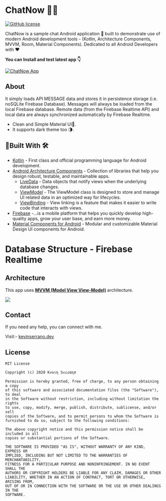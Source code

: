 # ChatNow 📲📱

[![GitHub license](https://img.shields.io/badge/License-MIT-blue.svg)](LICENSE)

ChatNow is a sample chat Android application 📱 built to demonstrate use of modern Android development tools - (Kotlin, Architecture Components, MVVM, Room, Material Components). Dedicated to all Android Developers with ❤️

**You can Install and test latest app 👇**

[![ChatNow App](https://img.shields.io/badge/ChatNow%F0%9F%93%A8%F0%9F%93%B2-APK-brightgreen.svg?style=for-the-badge&logo=android)](https://github.com/ikevinsm/ChatNow/raw/master/apk/ChatNow.apk)

## About
It simply loads API MESSAGE data and stores it in persistence storage (i.e. noSQLite Firebase Database). Messages will always be loaded from the local Firebase database. Remote data (from the Firebase Realtime API) and local data are always synchronized automatically by Firebase Realtime.

- Clean and Simple Material UI🤩.
- It supports dark theme too 🌗.

## 🔨Built With 🛠️
- [Kotlin](https://kotlinlang.org/) - First class and official programming language for Android development.
- [Android Architecture Components](https://developer.android.com/topic/libraries/architecture) - Collection of libraries that help you design robust, testable, and maintainable apps.
  - [LiveData](https://developer.android.com/topic/libraries/architecture/livedata) - Data objects that notify views when the underlying database changes.
  - [ViewModel](https://developer.android.com/topic/libraries/architecture/viewmodel) - The ViewModel class is designed to store and manage UI related data in an optimized way for lifecycles. 
  - [ViewBinding](https://developer.android.com/topic/libraries/view-binding) - View linking is a feature that makes it easier to write code that interacts with views.
- [Firebase](https://firebase.google.com/) -...is a mobile platform that helps you quickly develop high-quality apps, grow your user base, and earn more money.
- [Material Components for Android](https://github.com/material-components/material-components-android) - Modular and customizable Material Design UI components for Android.


# Database Structure - Firebase Realtime



## Architecture
This app uses [**MVVM (Model View View-Model)**](https://developer.android.com/jetpack/docs/guide#recommended-app-arch) architecture.

![](https://developer.android.com/topic/libraries/architecture/images/final-architecture.png)

## Contact
If you need any help, you can connect with me.

Visit:- [kevinserrano.dev](https://twitter.com/iKevinDev)



## License
```
MIT License

Copyright (c) 2020 Kҽʋιɳ Sҽɾɾαɳσ

Permission is hereby granted, free of charge, to any person obtaining a copy
of this software and associated documentation files (the "Software"), to deal
in the Software without restriction, including without limitation the rights
to use, copy, modify, merge, publish, distribute, sublicense, and/or sell
copies of the Software, and to permit persons to whom the Software is
furnished to do so, subject to the following conditions:

The above copyright notice and this permission notice shall be included in all
copies or substantial portions of the Software.

THE SOFTWARE IS PROVIDED "AS IS", WITHOUT WARRANTY OF ANY KIND, EXPRESS OR
IMPLIED, INCLUDING BUT NOT LIMITED TO THE WARRANTIES OF MERCHANTABILITY,
FITNESS FOR A PARTICULAR PURPOSE AND NONINFRINGEMENT. IN NO EVENT SHALL THE
AUTHORS OR COPYRIGHT HOLDERS BE LIABLE FOR ANY CLAIM, DAMAGES OR OTHER
LIABILITY, WHETHER IN AN ACTION OF CONTRACT, TORT OR OTHERWISE, ARISING FROM,
OUT OF OR IN CONNECTION WITH THE SOFTWARE OR THE USE OR OTHER DEALINGS IN THE
SOFTWARE.
